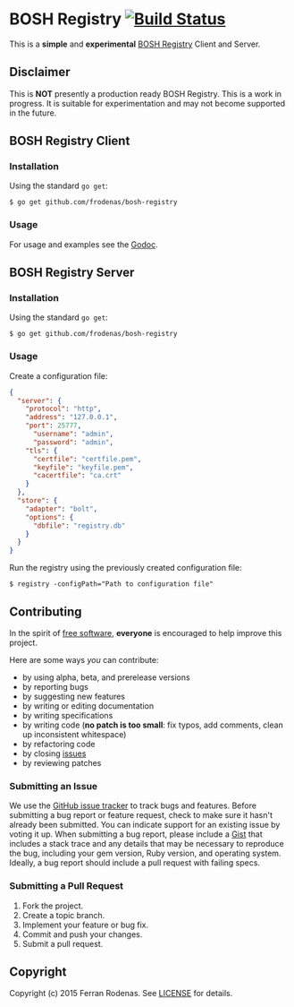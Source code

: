 # BOSH Registry [![Build Status](https://travis-ci.org/frodenas/bosh-registry.png)](https://travis-ci.org/frodenas/bosh-registry)

This is a **simple** and **experimental** [BOSH Registry](http://bosh.io/docs/bosh-components.html#registry) Client and Server.

## Disclaimer

This is **NOT** presently a production ready BOSH Registry. This is a work in progress. It is suitable for experimentation and may not become supported in the future.

## BOSH Registry Client

### Installation

Using the standard `go get`:

```
$ go get github.com/frodenas/bosh-registry
```

### Usage

For usage and examples see the [Godoc](https://godoc.org/github.com/frodenas/bosh-registry/client).

## BOSH Registry Server

### Installation

Using the standard `go get`:

```
$ go get github.com/frodenas/bosh-registry
```


### Usage

Create a configuration file:

```JSON
{
  "server": {
    "protocol": "http",
    "address": "127.0.0.1",
    "port": 25777,
      "username": "admin",
      "password": "admin",
    "tls": {
      "certfile": "certfile.pem",
      "keyfile": "keyfile.pem",
      "cacertfile": "ca.crt"
    }
  },
  "store": {
    "adapter": "bolt",
    "options": {
      "dbfile": "registry.db"
    }
  }
}
```

Run the registry using the previously created configuration file:

```
$ registry -configPath="Path to configuration file"
```

## Contributing

In the spirit of [free software](http://www.fsf.org/licensing/essays/free-sw.html), **everyone** is encouraged to help improve this project.

Here are some ways *you* can contribute:

* by using alpha, beta, and prerelease versions
* by reporting bugs
* by suggesting new features
* by writing or editing documentation
* by writing specifications
* by writing code (**no patch is too small**: fix typos, add comments, clean up inconsistent whitespace)
* by refactoring code
* by closing [issues](https://github.com/frodenas/bosh-registry/issues)
* by reviewing patches

### Submitting an Issue
We use the [GitHub issue tracker](https://github.com/frodenas/bosh-registry/issues) to track bugs and features.
Before submitting a bug report or feature request, check to make sure it hasn't already been submitted. You can indicate
support for an existing issue by voting it up. When submitting a bug report, please include a
[Gist](http://gist.github.com/) that includes a stack trace and any details that may be necessary to reproduce the bug,
including your gem version, Ruby version, and operating system. Ideally, a bug report should include a pull request with
 failing specs.

### Submitting a Pull Request

1. Fork the project.
2. Create a topic branch.
3. Implement your feature or bug fix.
4. Commit and push your changes.
5. Submit a pull request.

## Copyright

Copyright (c) 2015 Ferran Rodenas. See [LICENSE](https://github.com/frodenas/bosh-registry/blob/master/LICENSE) for details.
